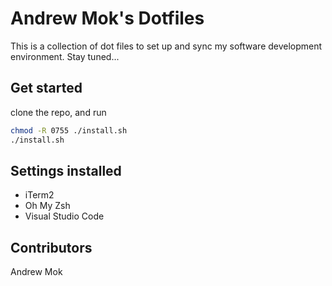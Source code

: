 # Andrew Mok's Dotfiles

This is a collection of dot files to set up and sync my software development environment. Stay tuned...

## Get started

clone the repo, and run
``` bash
chmod -R 0755 ./install.sh
./install.sh
```

## Settings installed
* iTerm2
* Oh My Zsh
* Visual Studio Code

## Contributors

Andrew Mok

